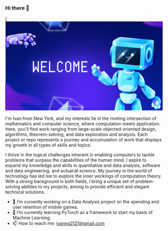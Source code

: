 ### Hi there 👋

[![Background](https://github.com/ivng8/image_library/blob/main/Blue%20Futuristic%20Illustrative%20Artificial%20Intelligence%20Project%20Presentation.png)

I'm Ivan from New York, and my interests lie in the riveting intersection of mathematics and computer science, where computation meets application. Here, you'll find work ranging from large-scale objected-oriented design, algorithms, theorem-solving, and data exploration and analysis. Each project or repo represents a journey and accumulation of work that displays my growth in all types of skills and topics.

I thrive in the logical challenges inherent in enabling computers to tackle problems that surpass the capabilities of the human mind. I aspire to expand my knowledge and skills in quantitative and data analysis, software and data engineering, and actuarial science. My journey in the world of technology has led me to explore the inner workings of computation theory. With a strong background in both fields, I bring a unique set of problem-solving abilities to my projects, aiming to provide efficient and elegant technical solutions.

- 🔭 I’m currently working on a Data Analysis project on the spending and user retention of mobile games.
- 🌱 I’m currently learning PyTorch as a framework to start my basis of Machine Learning.
- 📫 How to reach me: ivanng2121@gmail.com 
